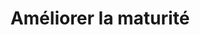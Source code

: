---
title: Améliorer la maturité
sorte: Etude
description: "Devenir autonome sur les modèles de suivi des indicateurs. Appliquer les méthodes au niveau RH, Technique,..."
goals:
  - Suivre des référentiels
  - Assurer le suivi global
persons: 2
days: 9
skills:
  - Analyse
  - Accompagnement
profil:
  "Coordination": 10
  "Expert technique": 20
  "Expert inclusion": 40
  "Assistant technique": 0
  "Assistant inclusion": 20
  "Facilitateur": 10
pack: 3
---